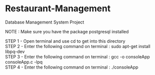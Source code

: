 # Restaurant-Management
Database Management System Project

NOTE : Make sure you have the package postgresql installed

STEP 1 - Open terminal and use cd to get into this directory  
STEP 2 - Enter the following command on terminal : sudo apt-get install libpq-dev  
STEP 3 - Enter the following command on terminal : gcc -o consoleApp consoleApp.c -lpq  
STEP 4 - Enter the following command on terminal : ./consoleApp
